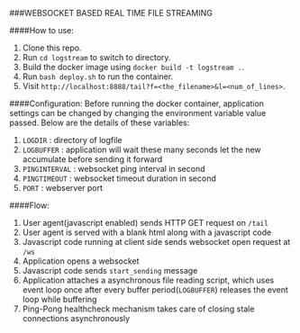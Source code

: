 ###WEBSOCKET BASED REAL TIME FILE STREAMING


####How to use:
1. Clone this repo.
2. Run `cd logstream` to switch to directory.
3. Build the docker image using `docker build -t logstream .`.
4. Run `bash deploy.sh` to run the container.
5. Visit `http://localhost:8888/tail?f=<the_filename>&l=<num_of_lines>`.

####Configuration:
Before running the docker container, application settings can be changed by changing the environment variable value passed. Below are the details of these variables:
1. `LOGDIR` : directory of logfile
2. `LOGBUFFER` : application will wait these many seconds let the new accumulate before sending it forward
3. `PINGINTERVAL` : websocket ping interval in second
4. `PINGTIMEOUT` : websocket timeout duration in second
5. `PORT` : webserver port


####Flow:
1. User agent(javascript enabled) sends HTTP GET request on `/tail`
2. User agent is served with a blank html along with a javascript code 
3. Javascript code running at client side sends websocket open request at `/ws`
4. Application opens a websocket
5. Javascript code sends `start_sending` message
6. Application attaches a asynchronous file reading script, which uses event loop once after every buffer period(`LOGBUFFER`) releases the event loop while buffering
7. Ping-Pong healthcheck mechanism takes care of closing stale connections asynchronously
